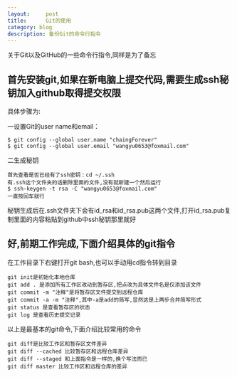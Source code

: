 ```yaml
---
layout:     post
title:      Git的使用
category: blog
description: 备份Git的命令行指令
---
```


关于Git以及GitHub的一些命令行指令,同样是为了备忘

<h2>首先安装git,如果在新电脑上提交代码,需要生成ssh秘钥加入github取得提交权限</h2>

具体步骤为:

一设置Git的user name和email：

```
$ git config --global user.name "chaingForever"
$ git config --global user.email "wangyu0653@foxmail.com"
```

二生成秘钥
```
首先查看是否已经有了ssh密钥：cd ~/.ssh
有.ssh这个文件夹的话删除里面的文件,没有就新建一个然后运行
$ ssh-keygen -t rsa -C "wangyu0653@foxmail.com"
一直按回车就行
```
秘钥生成后在.ssh文件夹下会有id_rsa和id_rsa.pub这两个文件,打开id_rsa.pub复制里面的内容粘贴到github中ssh秘钥那里就好

<h2>好,前期工作完成,下面介绍具体的git指令</h2>

在工作目录下右键打开git bash,也可以手动用cd指令转到目录
```
git init是初始化本地仓库
git add . 是添加所有工作区改动到暂存区,把点改为具体文件名是仅添加该文件
git commit -m "注释"是将暂存区文件提交到远程仓库
git commit -a -m "注释",其中-a是add的简写,显然这是上两步合并简写形式
git status 是查看暂存区的状态
git log 是查看历史提交记录
```
以上是最基本的git命令,下面介绍比较常用的命令
```
git diff是比较工作区和暂存区文件差异
git diff --cached 比较暂存区和远程仓库差异
git diff --staged 和上面指令是一样的,换个写法而已
git diff master 比较工作区和远程仓库的差异





```